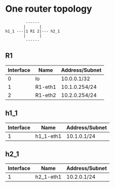 # One router topology

```
         ------ 
        |      |
h1_1 ---|1 R1 2|--- h2_1
        |      |
         ------ 
```

## R1

Interface | Name    | Address/Subnet
----------|---------|---------------
0         | lo      | 10.0.0.1/32
1         | R1-eth1 | 10.1.0.254/24
2         | R1-eth2 | 10.2.0.254/24

## h1_1

Interface | Name      | Address/Subnet
----------|-----------|---------------
1         | h1_1-eth1 | 10.1.0.1/24

## h2_1

Interface | Name      | Address/Subnet
----------|-----------|---------------
1         | h2_1-eth1 | 10.2.0.1/24
